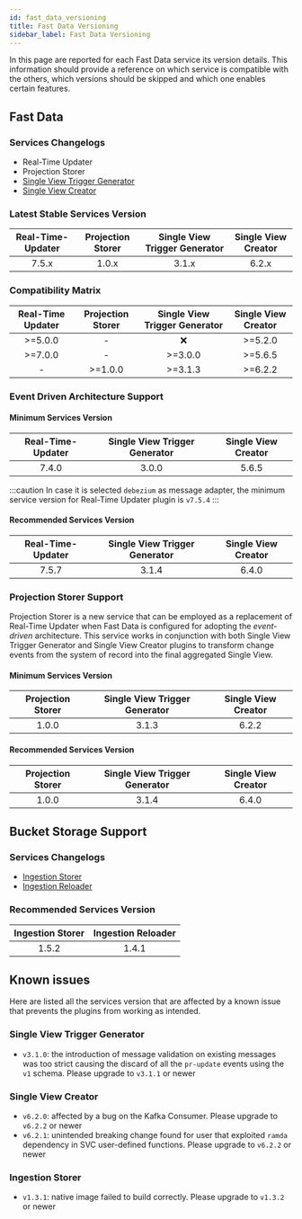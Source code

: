 ```yaml
---
id: fast_data_versioning
title: Fast Data Versioning
sidebar_label: Fast Data Versioning
---
```


In this page are reported for each Fast Data service its version details. This information should provide a reference
on which service is compatible with the others, which versions should be skipped and which one enables certain features.

## Fast Data

### Services Changelogs

- Real-Time Updater
- Projection Storer
- [Single View Trigger Generator](/runtime_suite/single-view-trigger-generator/changelog.md)
- [Single View Creator](/runtime_suite/single-view-creator/changelog.md)

### Latest Stable Services Version

| Real-Time-Updater | Projection Storer | Single View Trigger Generator | Single View Creator |
|:-----------------:|:-----------------:|:-----------------------------:|:-------------------:|
|       7.5.x       |       1.0.x       |             3.1.x             |        6.2.x        |

### Compatibility Matrix

| Real-Time Updater | Projection Storer | Single View Trigger Generator | Single View Creator |
|:-----------------:|:-----------------:|:-----------------------------:|:-------------------:|
|      >=5.0.0      |         -         |               ❌               |       >=5.2.0       |
|      >=7.0.0      |         -         |            >=3.0.0            |       >=5.6.5       |
|         -         |      >=1.0.0      |            >=3.1.3            |       >=6.2.2       |

### Event Driven Architecture Support

#### Minimum Services Version

| Real-Time-Updater | Single View Trigger Generator | Single View Creator |
|:-----------------:|:-----------------------------:|:-------------------:|
|       7.4.0       |             3.0.0             |        5.6.5        |

:::caution
In case it is selected `debezium` as message adapter, the minimum service version for Real-Time Updater plugin
is `v7.5.4`
:::

#### Recommended Services Version

| Real-Time-Updater | Single View Trigger Generator | Single View Creator |
|:-----------------:|:-----------------------------:|:-------------------:|
|       7.5.7       |             3.1.4             |        6.4.0        |

### Projection Storer Support

Projection Storer is a new service that can be employed as a replacement of Real-Time Updater
when Fast Data is configured for adopting the _event-driven_ architecture. This service works in conjunction with both
Single View Trigger Generator and Single View Creator plugins to transform change events from the system of record into
the final aggregated Single View.

#### Minimum Services Version

| Projection Storer | Single View Trigger Generator | Single View Creator |
|:-----------------:|:-----------------------------:|:-------------------:|
|       1.0.0       |             3.1.3             |        6.2.2        |

#### Recommended Services Version

| Projection Storer | Single View Trigger Generator | Single View Creator |
|:-----------------:|:-----------------------------:|:-------------------:|
|       1.0.0       |             3.1.4             |        6.4.0        |

## Bucket Storage Support

### Services Changelogs

- [Ingestion Storer](/runtime_suite/ingestion-storer/changelog.md)
- [Ingestion Reloader](/runtime_suite/ingestion-reloader/changelog.md)

### Recommended Services Version

| Ingestion Storer | Ingestion Reloader |
|:----------------:|:------------------:|
|      1.5.2       |       1.4.1        |

## Known issues

Here are listed all the services version that are affected by a known issue that prevents the plugins
from working as intended.

### Single View Trigger Generator

- `v3.1.0`: the introduction of message validation on existing messages was too strict causing the discard of all the
`pr-update` events using the `v1` schema. Please upgrade to `v3.1.1` or newer

### Single View Creator

- `v6.2.0`: affected by a bug on the Kafka Consumer. Please upgrade to `v6.2.2` or newer
- `v6.2.1`: unintended breaking change found for user that exploited `ramda` dependency in SVC user-defined functions. Please upgrade to `v6.2.2` or newer

### Ingestion Storer

- `v1.3.1`: native image failed to build correctly. Please upgrade to `v1.3.2` or newer

